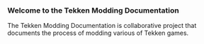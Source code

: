 ### Welcome to the Tekken Modding Documentation
The Tekken Modding Documentation is collaborative project that documents the process of modding various of Tekken games.